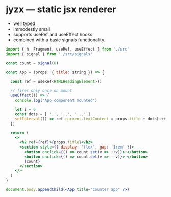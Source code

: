 # jyzx — static jsx renderer
- well typed
- immodestly small
- supports useRef and useEffect hooks
- combined with a basic signals functionality.


```jsx
import { h, Fragment, useRef, useEffect } from './src'
import { signal } from './src/signals'

const count = signal(0)

const App = (props: { title: string }) => {

  const ref = useRef<HTMLHeadingElement>()

  // fires only once on mount
  useEffect(() => {
    console.log('App component mounted')

    let i = 0
    const dots = [ '.', '..', '...' ]
    setInterval(() => ref.current.textContent = props.title + dots[i++ % 3], 1000)
  })

  return (
    <>
      <h2 ref={ref}>{props.title}</h2>
      <section style={{ display: 'flex', gap: '1rem' }}>
        <button onclick={() => count.set(v => ++v)}>+</button>
        <button onclick={() => count.set(v => --v)}>-</button>
        {count}
      </section>
    </>
  )
}

document.body.appendChild(<App title="Counter app" />)
```
